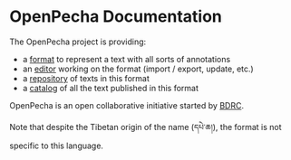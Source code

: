 
# OpenPecha Documentation


The OpenPecha project is providing:
- a [format](https://openpecha-dev.github.io/format/) to represent a text with all sorts of annotations
- an [editor](https://openpecha-dev.github.io/editor/) working on the format (import / export, update, etc.)
- a [repository](https://openpecha-dev.github.io/repository/) of texts in this format
- a [catalog](https://openpecha.github.io/catalog/) of all the text published in this format

OpenPecha is an open collaborative initiative started by [BDRC](www.tbrc.org). 

Note that despite the Tibetan origin of the name (དཔེ་ཆ།), the format is not specific to this language.
